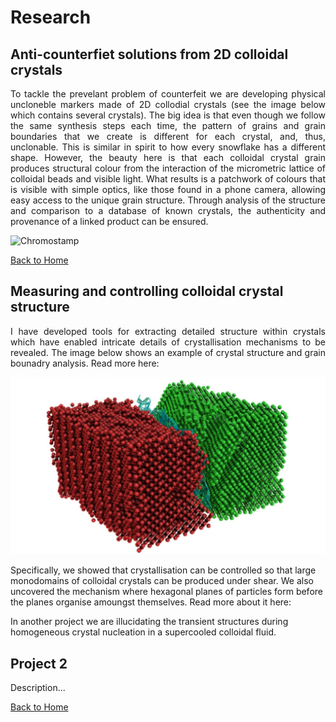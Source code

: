 # Research

## Anti-counterfiet solutions from 2D colloidal crystals

<div style="text-align: justify;">
To tackle the prevelant problem of counterfeit we are developing physical uncloneble markers made of 2D collodial crystals (see the image below which contains several crystals). The big idea is that even though we follow the same synthesis steps each time, the pattern of grains and grain boundaries that we create is different for each crystal, and, thus, unclonable. This is similar in spirit to how every snowflake has a different shape. However, the beauty here is that each colloidal crystal grain produces structural colour from the interaction of the micrometric lattice of colloidal beads and visible light. What results is a patchwork of colours that is visible with simple optics, like those found in a phone camera, allowing easy access to the unique grain structure. Through analysis of the structure and comparison to a database of known crystals, the authenticity and provenance of a linked product can be ensured. 
</div>

![Chromostamp](/Images/ENS-Chimie-29112024_Z087641.jpg)

[Back to Home](index.md)

## Measuring and controlling colloidal crystal structure
<div style="text-align: justify;">
I have developed tools for extracting detailed structure within crystals which have enabled intricate details of crystallisation mechanisms to be revealed. The image below shows an example of crystal structure and grain bounadry analysis. Read more here:
</div>

![GB](/Images/GrainBoundary.jpg)

Specifically, we showed that crystallisation can be controlled so that large monodomains of colloidal crystals can be produced under shear. We also uncovered the mechanism where hexagonal planes of particles form before the planes organise amoungst themselves. Read more about it here: 

In another project we are illucidating the transient structures during homogeneous crystal nucleation in a supercooled colloidal fluid. 

## Project 2
Description...

[Back to Home](index.md)
